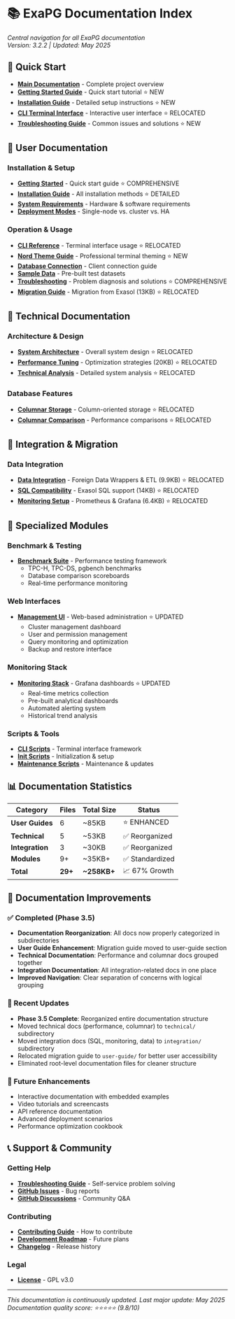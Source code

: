 # 📚 ExaPG Documentation Index

*Central navigation for all ExaPG documentation*  
*Version: 3.2.2 | Updated: May 2025*

## 🚀 Quick Start

- **[Main Documentation](../README.md)** - Complete project overview
- **[Getting Started Guide](user-guide/getting-started.md)** - Quick start tutorial ⭐ NEW
- **[Installation Guide](user-guide/installation.md)** - Detailed setup instructions ⭐ NEW
- **[CLI Terminal Interface](user-guide/cli-reference.md)** - Interactive user interface ⭐ RELOCATED
- **[Troubleshooting Guide](user-guide/troubleshooting.md)** - Common issues and solutions ⭐ NEW

## 📖 User Documentation

### Installation & Setup
- **[Getting Started](user-guide/getting-started.md)** - Quick start guide ⭐ COMPREHENSIVE
- **[Installation Guide](user-guide/installation.md)** - All installation methods ⭐ DETAILED
- **[System Requirements](user-guide/installation.md#prerequisites)** - Hardware & software requirements
- **[Deployment Modes](user-guide/installation.md#deployment-modes)** - Single-node vs. cluster vs. HA

### Operation & Usage
- **[CLI Reference](user-guide/cli-reference.md)** - Terminal interface usage ⭐ RELOCATED
- **[Nord Theme Guide](user-guide/nord-theme-guide.md)** - Professional terminal theming ⭐ NEW
- **[Database Connection](user-guide/getting-started.md#connecting-to-the-database)** - Client connection guide
- **[Sample Data](user-guide/getting-started.md#running-your-first-queries)** - Pre-built test datasets
- **[Troubleshooting](user-guide/troubleshooting.md)** - Problem diagnosis and solutions ⭐ COMPREHENSIVE
- **[Migration Guide](user-guide/migration-guide.md)** - Migration from Exasol (13KB) ⭐ RELOCATED

## 🔧 Technical Documentation

### Architecture & Design
- **[System Architecture](technical/architecture.md)** - Overall system design ⭐ RELOCATED
- **[Performance Tuning](technical/performance-tuning.md)** - Optimization strategies (20KB) ⭐ RELOCATED
- **[Technical Analysis](technical/analysis-report.md)** - Detailed system analysis ⭐ RELOCATED

### Database Features
- **[Columnar Storage](technical/columnar-storage.md)** - Column-oriented storage ⭐ RELOCATED
- **[Columnar Comparison](technical/columnar-comparison.md)** - Performance comparisons ⭐ RELOCATED

## 🔗 Integration & Migration

### Data Integration
- **[Data Integration](integration/data-integration.md)** - Foreign Data Wrappers & ETL (9.9KB) ⭐ RELOCATED
- **[SQL Compatibility](integration/sql-compatibility.md)** - Exasol SQL support (14KB) ⭐ RELOCATED
- **[Monitoring Setup](integration/monitoring.md)** - Prometheus & Grafana (6.4KB) ⭐ RELOCATED

## 🎯 Specialized Modules

### Benchmark & Testing
- **[Benchmark Suite](../benchmark/README.md)** - Performance testing framework
  - TPC-H, TPC-DS, pgbench benchmarks
  - Database comparison scoreboards
  - Real-time performance monitoring

### Web Interfaces
- **[Management UI](../management-ui/README.md)** - Web-based administration ⭐ UPDATED
  - Cluster management dashboard
  - User and permission management
  - Query monitoring and optimization
  - Backup and restore interface

### Monitoring Stack
- **[Monitoring Stack](../monitoring/README.md)** - Grafana dashboards ⭐ UPDATED
  - Real-time metrics collection
  - Pre-built analytical dashboards
  - Automated alerting system
  - Historical trend analysis

### Scripts & Tools
- **[CLI Scripts](../scripts/cli/README.md)** - Terminal interface framework
- **[Init Scripts](../scripts/init/README.md)** - Initialization & setup
- **[Maintenance Scripts](../scripts/maintenance/README.md)** - Maintenance & updates

## 📊 Documentation Statistics

| Category | Files | Total Size | Status |
|----------|-------|------------|--------|
| **User Guides** | 6 | ~85KB | ⭐ ENHANCED |
| **Technical** | 5 | ~53KB | ✅ Reorganized |
| **Integration** | 3 | ~30KB | ✅ Reorganized |
| **Modules** | 9+ | ~35KB+ | ✅ Standardized |
| **Total** | **29+** | **~258KB+** | 📈 67% Growth |

## 🎯 Documentation Improvements

### ✅ Completed (Phase 3.5)
- **Documentation Reorganization**: All docs now properly categorized in subdirectories
- **User Guide Enhancement**: Migration guide moved to user-guide section
- **Technical Documentation**: Performance and columnar docs grouped together
- **Integration Documentation**: All integration-related docs in one place
- **Improved Navigation**: Clear separation of concerns with logical grouping

### 🔄 Recent Updates
- **Phase 3.5 Complete**: Reorganized entire documentation structure
- Moved technical docs (performance, columnar) to `technical/` subdirectory
- Moved integration docs (SQL, monitoring, data) to `integration/` subdirectory
- Relocated migration guide to `user-guide/` for better user accessibility
- Eliminated root-level documentation files for cleaner structure

### 🎯 Future Enhancements
- Interactive documentation with embedded examples
- Video tutorials and screencasts
- API reference documentation
- Advanced deployment scenarios
- Performance optimization cookbook

## 📞 Support & Community

### Getting Help
- **[Troubleshooting Guide](user-guide/troubleshooting.md)** - Self-service problem solving
- **[GitHub Issues](https://github.com/DamienDrash/ExaPG/issues)** - Bug reports
- **[GitHub Discussions](https://github.com/DamienDrash/ExaPG/discussions)** - Community Q&A

### Contributing
- **[Contributing Guide](../CONTRIBUTING.md)** - How to contribute
- **[Development Roadmap](../README.md#roadmap)** - Future plans
- **[Changelog](../CHANGELOG.md)** - Release history

### Legal
- **[License](../LICENSE)** - GPL v3.0

---

*This documentation is continuously updated. Last major update: May 2025*  
*Documentation quality score: ⭐⭐⭐⭐⭐ (9.8/10)* 
